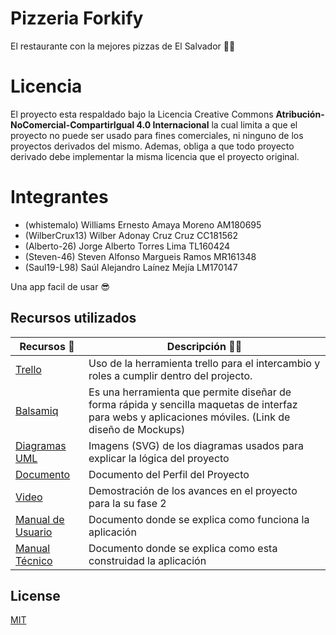 # Pizzeria Forkify

El restaurante con la mejores pizzas de El Salvador 🍷🧐

# Licencia

El proyecto esta respaldado bajo la Licencia Creative Commons **Atribución-NoComercial-CompartirIgual 4.0 Internacional** la cual limita a que el proyecto no puede ser usado para fines comerciales, ni ninguno de los proyectos derivados del mismo. Ademas, obliga a que todo proyecto derivado debe implementar la misma licencia que el proyecto original.

# Integrantes

- (whistemalo) Williams Ernesto Amaya Moreno AM180695
- (WilberCrux13) Wilber Adonay Cruz Cruz CC181562
- (Alberto-26) Jorge Alberto Torres Lima TL160424
- (Steven-46) Steven Alfonso Margueis Ramos MR161348
- (Saul19-L98) Saúl Alejandro Laínez Mejía LM170147

Una app facil de usar 😎

## Recursos utilizados

| Recursos 🙌                                                                                                    | Descripción 🤯🧐                                                                                                                                     |
| -------------------------------------------------------------------------------------------------------------- | ---------------------------------------------------------------------------------------------------------------------------------------------------- |
| [Trello](https://trello.com/invite/b/HBamUX8F/96eeec3ba51ce49228dc7f1e62d131f1/segunda-fase-forkify) | Uso de la herramienta trello para el intercambio y roles a cumplir dentro del projecto.                                                              |
| [Balsamiq](https://drive.google.com/file/d/1Q-SmyAOzW18pL6Ixb_gcWW_Xi2wQJxYG/view?usp=sharing)                 | Es una herramienta que permite diseñar de forma rápida y sencilla maquetas de interfaz para webs y aplicaciones móviles. (Link de diseño de Mockups) |
| [Diagramas UML](https://drive.google.com/drive/folders/1fH_PypQYacHc58zRJ-O6W_28CZ6X_jsv?usp=sharing)          | Imagens (SVG) de los diagramas usados para explicar la lógica del proyecto                                                                           |
| [Documento](https://drive.google.com/drive/folders/1oPw7S_f2xIWM5oypwp4MbGWzeKtxSflE?usp=sharing)              | Documento del Perfil del Proyecto                                                                                                                    |
| [Video](https://www.youtube.com/watch?v=dsGWS0IPnko)              | Demostración de los avances en el proyecto para la su fase 2                                                                                                                    |
| [Manual de Usuario](https://drive.google.com/file/d/14UkhpR7vt9pZL6oXKvxOvLoeuN0YnLGK/view)              | Documento donde se explica como funciona la aplicación                                                                                                                    |
| [Manual Técnico](https://drive.google.com/file/d/18MVBnK2uNXlEUYJcYoe4aHzugUCHcO7k/view?usp=sharing)              | Documento donde se explica como esta construidad la aplicación                                                                                                                   |

## License

[MIT](https://choosealicense.com/licenses/mit/)
